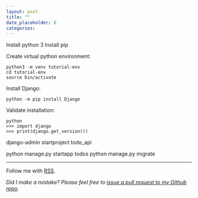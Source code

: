 ```yaml
---
layout: post
title: ""
date_placeholder: 0
categories:
---
```


Install python 3
Install pip

Create virtual python environment:

    python3 -m venv tutorial-env
    cd tutorial-env
    source bin/activate

Install Django:

    python -m pip install Django

Validate installation:

    python
    >>> import django
    >>> print(django.get_version())

django-admin startproject todo_api

python manage.py startapp todos
python manage.py migrate

---

Follow me with [RSS](https://sundin.github.io/feed.xml).

_Did I make a mistake? Please feel free to [issue a pull request to my Github repo](https://github.com/Sundin/sundin.github.io)._
